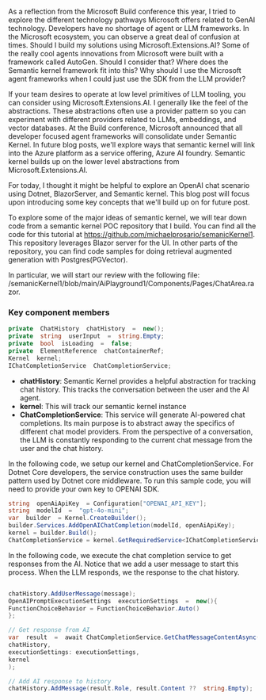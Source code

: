 As a reflection from the Microsoft Build conference this year, I tried to explore the different technology pathways Microsoft offers related to GenAI technology.   Developers have no shortage of agent or LLM frameworks.   In the Microsoft ecosystem, you can observe a great deal of confusion at times.   Should I build my solutions using Microsoft.Extensions.AI?  Some of the really cool agents innovations from Microsoft were built with a framework called AutoGen.  Should I consider that?   Where does the Semantic kernel framework fit into this?  Why should I use the Microsoft agent frameworks when I could just use the SDK from the LLM provider?

If your team desires to operate at low level primitives of LLM tooling, you can consider using Microsoft.Extensions.AI.   I generally like the feel of the abstractions.   These abstractions often use a provider pattern so you can experiment with different providers related to LLMs, embeddings, and vector databases.   At the Build conference, Microsoft announced that all developer focused agent frameworks will consolidate under Semantic Kernel.   In future blog posts, we'll explore ways that semantic kernel will link into the Azure platform as a service offering, Azure AI foundry.  Semantic kernel builds up on the lower level abstractions from Microsoft.Extensions.AI.

For today, I thought it might be helpful to explore an OpenAI chat scenario using Dotnet, BlazorServer, and Semantic kernel.    This blog post will focus upon introducing some key concepts that we'll build up on for future post.

To explore some of the major ideas of semantic kernel, we will tear down code from a semantic kernel POC repository that I build. You can find all the code for this tutorial at https://github.com/michaelprosario/semanicKernel1. This repository leverages Blazor server for the UI.   In other parts of the repository, you can find code samples for doing retrieval augmented generation with Postgres(PGVector).

In particular, we will start our review with the following file:
/semanicKernel1/blob/main/AiPlayground1/Components/Pages/ChatArea.razor.

### Key component members
``` csharp
private  ChatHistory  chatHistory  =  new();
private  string  userInput  =  string.Empty;
private  bool  isLoading  =  false;
private  ElementReference  chatContainerRef;
Kernel  kernel;
IChatCompletionService  ChatCompletionService;
```


- **chatHistory**: Semantic Kernel provides a helpful abstraction for tracking chat history. This tracks the conversation between the user and the AI agent.
- **kernel**: This will track our semantic kernel instance
- **ChatCompletionService**: This service will generate AI-powered chat completions. Its main purpose is to abstract away the specifics of different chat model providers. From the perspective of a conversation, the LLM is constantly responding to the current chat message from the user and the chat history.

  

In the following code, we setup our kernel and ChatCompletionService. For Dotnet Core developers, the service construction uses the same builder pattern used by Dotnet core middleware. To run this sample code, you will need to provide your own key to OPENAI SDK.

``` csharp
string  openAiApiKey  = Configuration["OPENAI_API_KEY"];
string  modelId  =  "gpt-4o-mini";
var  builder  = Kernel.CreateBuilder();
builder.Services.AddOpenAIChatCompletion(modelId, openAiApiKey);
kernel = builder.Build();
ChatCompletionService = kernel.GetRequiredService<IChatCompletionService>();
```
In the following code, we execute the chat completion service to get responses from the AI. Notice that we add a user message to start this process. When the LLM responds, we the response to the chat history.

  

``` csharp

chatHistory.AddUserMessage(message);
OpenAIPromptExecutionSettings  executionSettings  =  new(){
FunctionChoiceBehavior = FunctionChoiceBehavior.Auto()
};

// Get response from AI
var  result  =  await ChatCompletionService.GetChatMessageContentAsync(
chatHistory,
executionSettings: executionSettings,
kernel
);

// Add AI response to history
chatHistory.AddMessage(result.Role, result.Content ??  string.Empty);

```
